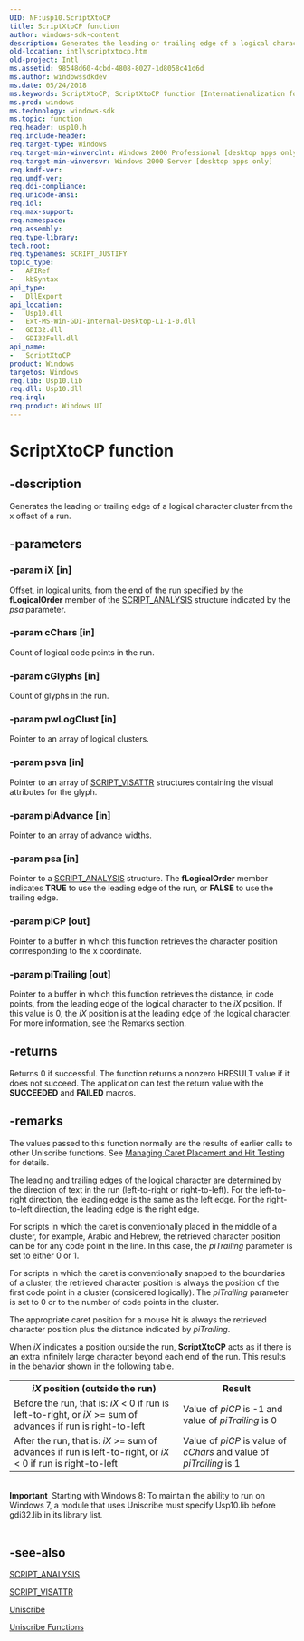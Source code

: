 ```yaml
---
UID: NF:usp10.ScriptXtoCP
title: ScriptXtoCP function
author: windows-sdk-content
description: Generates the leading or trailing edge of a logical character cluster from the x offset of a run.
old-location: intl\scriptxtocp.htm
old-project: Intl
ms.assetid: 98548d60-4cbd-4808-8027-1d8058c41d6d
ms.author: windowssdkdev
ms.date: 05/24/2018
ms.keywords: ScriptXtoCP, ScriptXtoCP function [Internationalization for Windows Applications], _win32_ScriptXtoCP, intl.scriptxtocp, usp10/ScriptXtoCP
ms.prod: windows
ms.technology: windows-sdk
ms.topic: function
req.header: usp10.h
req.include-header: 
req.target-type: Windows
req.target-min-winverclnt: Windows 2000 Professional [desktop apps only]
req.target-min-winversvr: Windows 2000 Server [desktop apps only]
req.kmdf-ver: 
req.umdf-ver: 
req.ddi-compliance: 
req.unicode-ansi: 
req.idl: 
req.max-support: 
req.namespace: 
req.assembly: 
req.type-library: 
tech.root: 
req.typenames: SCRIPT_JUSTIFY
topic_type:
-	APIRef
-	kbSyntax
api_type:
-	DllExport
api_location:
-	Usp10.dll
-	Ext-MS-Win-GDI-Internal-Desktop-L1-1-0.dll
-	GDI32.dll
-	GDI32Full.dll
api_name:
-	ScriptXtoCP
product: Windows
targetos: Windows
req.lib: Usp10.lib
req.dll: Usp10.dll
req.irql: 
req.product: Windows UI
---
```


# ScriptXtoCP function


## -description


Generates the leading or trailing edge of a logical character cluster from the x offset of a run.


## -parameters




### -param iX [in]

Offset, in logical units, from the end of the run specified by the <b>fLogicalOrder</b> member of the <a href="https://msdn.microsoft.com/c673d5cc-c4ca-4238-8090-55abe3db324b">SCRIPT_ANALYSIS</a> structure indicated by the <i>psa</i> parameter.


### -param cChars [in]

Count of logical code points in the run.


### -param cGlyphs [in]

Count of glyphs in the run.


### -param pwLogClust [in]

Pointer to an array of logical clusters.


### -param psva [in]

Pointer to an array of <a href="https://msdn.microsoft.com/83b77f60-2520-49ee-bc7f-27cb3db02ac8">SCRIPT_VISATTR</a> structures containing the visual attributes for the glyph.


### -param piAdvance [in]

Pointer to an array of advance widths.


### -param psa [in]

Pointer to a <a href="https://msdn.microsoft.com/c673d5cc-c4ca-4238-8090-55abe3db324b">SCRIPT_ANALYSIS</a> structure. The <b>fLogicalOrder</b> member indicates <b>TRUE</b> to use the leading edge of the run, or <b>FALSE</b> to use the trailing edge.


### -param piCP [out]

Pointer to a buffer in which this function retrieves the character position corrresponding to the x coordinate.


### -param piTrailing [out]

Pointer to a buffer in which this function retrieves the distance, in code points, from the leading edge of the logical character to the <i>iX</i> position. If this value is 0, the <i>iX</i> position is at the leading edge of the logical character. For more information, see the Remarks section.


## -returns



Returns 0 if successful. The function returns a nonzero HRESULT value if it does not succeed. The application can test the return value with the <b>SUCCEEDED</b> and <b>FAILED</b> macros.




## -remarks



The values passed to this function normally are the results of earlier calls to other Uniscribe functions. See <a href="https://msdn.microsoft.com/50b4b643-af96-4a6f-80f9-27a71ce16b0e">Managing Caret Placement and Hit Testing</a> for details.

The leading and trailing edges of the logical character are determined by the direction of text in the run (left-to-right or right-to-left). For the left-to-right direction, the leading edge is the same as the left edge. For the right-to-left direction, the leading edge is the right edge.

For scripts in which the caret is conventionally placed in the middle of a cluster, for example, Arabic and Hebrew, the retrieved character position can be for any code point in the line. In this case, the <i>piTrailing</i> parameter is set to either 0 or 1.

For scripts in which the caret is conventionally snapped to the boundaries of a cluster, the retrieved character position is always the position of the first code point in a cluster (considered logically). The <i>piTrailing</i> parameter is set to 0 or to the number of code points in the cluster.

The appropriate caret position for a mouse hit is always the retrieved character position plus the distance indicated by <i>piTrailing</i>.

When <i>iX</i> indicates a position outside the run, <b>ScriptXtoCP</b> acts as if there is an extra infinitely large character beyond each end of the run. This results in the behavior shown in the following table.

<table>
<tr>
<th><i>iX</i> position (outside the run)</th>
<th>Result</th>
</tr>
<tr>
<td>Before the run, that is: <i>iX</i> &lt; 0 if run is left-to-right, or <i>iX</i> &gt;= sum of advances if run is right-to-left</td>
<td>Value of <i>piCP</i> is -1 and value of <i>piTrailing</i> is 0</td>
</tr>
<tr>
<td>After the run, that is: <i>iX</i> &gt;= sum of advances if run is left-to-right, or <i>iX</i> &lt; 0 if run is right-to-left</td>
<td>Value of <i>piCP</i> is value of <i>cChars</i> and value of <i>piTrailing</i> is 1</td>
</tr>
</table>
 

<div class="alert"><b>Important</b>  Starting with Windows 8: To maintain the ability to run on Windows 7, a module that uses Uniscribe must specify Usp10.lib before gdi32.lib in its library list.</div>
<div> </div>



## -see-also




<a href="https://msdn.microsoft.com/c673d5cc-c4ca-4238-8090-55abe3db324b">SCRIPT_ANALYSIS</a>



<a href="https://msdn.microsoft.com/83b77f60-2520-49ee-bc7f-27cb3db02ac8">SCRIPT_VISATTR</a>



<a href="https://msdn.microsoft.com/de7a882f-ed74-4be2-b66d-59c2e50dc07a">Uniscribe</a>



<a href="https://msdn.microsoft.com/876e36f5-a91c-490b-87bd-b7cb4993f8c4">Uniscribe Functions</a>
 

 

